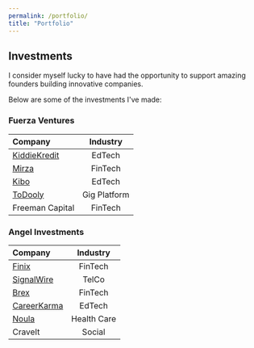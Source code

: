 ```yaml
---
permalink: /portfolio/
title: "Portfolio"
---
```

Investments
---
I consider myself lucky to have had the opportunity to support amazing founders building innovative companies.

Below are some of the investments I've made:

### Fuerza Ventures

| Company | Industry |
|:--------|:-------:|
| [KiddieKredit](https://www.kiddiekredit.com/) | EdTech |
| [Mirza](https://www.heymirza.com/) | FinTech |
| [Kibo](https://kibo.school/) | EdTech |
| [ToDooly](https://www.todooly.com/) | Gig Platform |
| Freeman Capital | FinTech |

### Angel Investments

| Company | Industry |
|:--------|:-------:|
| [Finix](https://finix.com/) | FinTech |
| [SignalWire](https://signalwire.com/) | TelCo |
| [Brex](https://www.brex.com/) | FinTech |
| [CareerKarma](https://careerkarma.com/) | EdTech |
| [Noula](https://noula.com/) | Health Care |
| CraveIt | Social |
